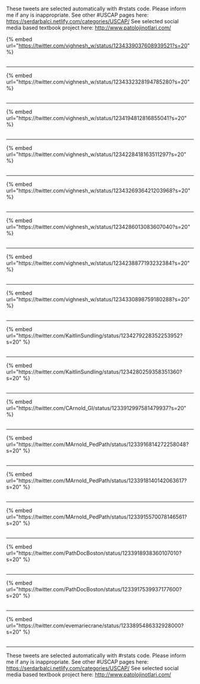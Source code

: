 

These tweets are selected automatically with #rstats code. Please inform me if any is inappropriate.
See other #USCAP pages here: https://serdarbalci.netlify.com/categories/USCAP/ 
See selected social media based textbook project here: http://www.patolojinotlari.com/

{% embed url="https://twitter.com/vighnesh_w/status/1234339037608939521?s=20" %}<br>
<br>
<hr>
{% embed url="https://twitter.com/vighnesh_w/status/1234332328194785280?s=20" %}<br>
<br>
<hr>
{% embed url="https://twitter.com/vighnesh_w/status/1234194812816855041?s=20" %}<br>
<br>
<hr>
{% embed url="https://twitter.com/vighnesh_w/status/1234228418163511297?s=20" %}<br>
<br>
<hr>
{% embed url="https://twitter.com/vighnesh_w/status/1234326936421203968?s=20" %}<br>
<br>
<hr>
{% embed url="https://twitter.com/vighnesh_w/status/1234286013083607040?s=20" %}<br>
<br>
<hr>
{% embed url="https://twitter.com/vighnesh_w/status/1234238877193232384?s=20" %}<br>
<br>
<hr>
{% embed url="https://twitter.com/vighnesh_w/status/1234330898759180288?s=20" %}<br>
<br>
<hr>
{% embed url="https://twitter.com/KaitlinSundling/status/1234279228352253952?s=20" %}<br>
<br>
<hr>
{% embed url="https://twitter.com/KaitlinSundling/status/1234280259358351360?s=20" %}<br>
<br>
<hr>
{% embed url="https://twitter.com/CArnold_GI/status/1233912997581479937?s=20" %}<br>
<br>
<hr>
{% embed url="https://twitter.com/MArnold_PedPath/status/1233916814272258048?s=20" %}<br>
<br>
<hr>
{% embed url="https://twitter.com/MArnold_PedPath/status/1233918140142063617?s=20" %}<br>
<br>
<hr>
{% embed url="https://twitter.com/MArnold_PedPath/status/1233915570078146561?s=20" %}<br>
<br>
<hr>
{% embed url="https://twitter.com/PathDocBoston/status/1233918938360107010?s=20" %}<br>
<br>
<hr>
{% embed url="https://twitter.com/PathDocBoston/status/1233917539937177600?s=20" %}<br>
<br>
<hr>
{% embed url="https://twitter.com/evemariecrane/status/1233895486332928000?s=20" %}<br>
<br>
<hr>


These tweets are selected automatically with #rstats code. Please inform me if any is inappropriate.
See other #USCAP pages here: https://serdarbalci.netlify.com/categories/USCAP/ 
See selected social media based textbook project here: http://www.patolojinotlari.com/
